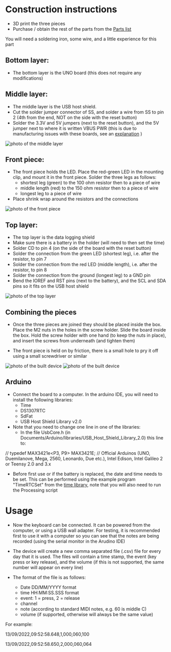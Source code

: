 # Construction instructions

- 3D print the three pieces
- Purchase / obtain the rest of the parts from the [Parts list](PartsList.md)

You will need a soldering iron, some wire, and a little experience for this part

## Bottom layer:
- The bottom layer is the UNO board (this does not require any modifications)

## Middle layer:
- The middle layer is the USB host shield.
-  Cut the solder jumper connector of SS, and solder a wire from SS to pin 2 (4th from the end, NOT on the side with the reset button)
- Solder the 3.3V and 5V jumpers (next to the reset button), and the 5V jumper next to where it is written VBUS PWR
(this is due to manufacturing issues with these boards, see an [explanation](https://esp8266-notes.blogspot.com/2017/08/defective-arduino-usb-host-shield-boards.html) )

![photo of the middle layer](photos/middlelayer.jpg "Middle layer")

## Front piece:
- The front piece holds the LED. Place the red-green LED in the mounting clip, and mount it in the front piece. Solder the three legs as follows:
  * shortest leg (green) to the 100 ohm resistor then to a piece of wire
  * middle length (red) to the 150 ohm resistor then to a piece of wire
  * longest leg to a piece of wire
- Place shrink wrap around the resistors and the connections

![photo of the front piece](photos/frontpiece.jpg "Front piece")

## Top layer:
- The top layer is the data logging shield
- Make sure there is a battery in the holder (will need to then set the time)
- Solder CD to pin 4 (on the side of the board with the reset button)
- Solder the connection from the green LED (shortest leg), i.e. after the resistor, to pin 7 
- Solder the connection from the red LED (middle length), i.e. after the resistor, to pin 8 
- Solder the connection from the ground (longest leg) to a GND pin 
- Bend the IOREF and RST pins (next to the battery), and the SCL and SDA pins so it fits on the USB host shield

![photo of the top layer](photos/toplayer.jpg "Top layer")

## Combining the pieces
- Once the three pieces are joined they should be placed inside the box. Place the M2 nuts in the holes in the screw holder. Slide the board inside the box. Hold the screw holder with one hand (to keep the nuts in place), and insert the screws from underneath (and tighten them)

- The front piece is held on by friction, there is a small hole to pry it off using a small screwdriver or similar

![photo of the built device](photos/complete1.jpg "The built device")
![photo of the built device](photos/complete2.jpg "The built device")

## Arduino

- Connect the board to a computer. In the arduino IDE, you will need to install the following libraries:
  * Time
  * DS1307RTC
  * SdFat
  * USB Host Shield Library v2.0
- Note that you need to change one line in one of the libraries:
  * In the file UsbCore.h (in Documents/Arduino/libraries/USB_Host_Shield_Library_2.0) this line to:

// typedef MAX3421e<P3, P9> MAX3421E; // Official Arduinos (UNO, Duemilanove, Mega, 2560, Leonardo, Due etc.), Intel Edison, Intel Galileo 2 or Teensy 2.0 and 3.x

- Before first use or if the battery is replaced, the date and time needs to be set. This can be performed using the example program "TimeRTCSet" from the [time library](https://github.com/PaulStoffregen/Time), note that you will also need to run the Processing script

# Usage
- Now the keyboard can be connected. It can be powered from the computer, or using a USB wall adapter. For testing, it is recommended first to use it with a computer so you can see that the notes are being recorded (using the serial monitor in the Arudino IDE)

- The device will create a new comma separated file (.csv) file for every day that it is used. The files will contain a time stamp, the event (key press or key release), and the volume (if this is not supported, the same number will appear on every line) 

- The format of the file is as follows:
  * Date DD/MM/YYYY format
  * time HH:MM:SS.SSS format
  * event: 1 = press, 2 = release
  * channel
  * note (according to standard MIDI notes, e.g. 60 is middle C)
  * volume (if supported, otherwise will always be the same value)

For example:

13/09/2022,09:52:58.648,1,000,060,100

13/09/2022,09:52:58.650,2,000,060,064
